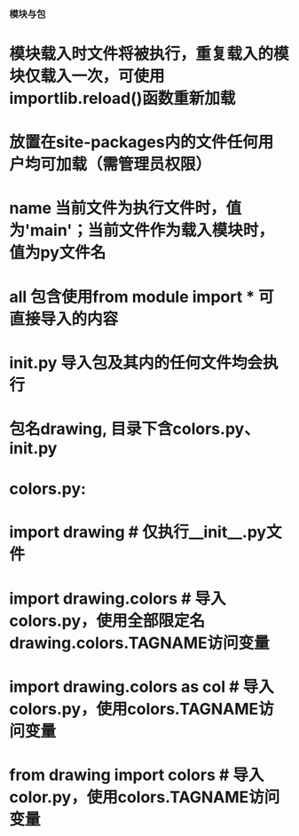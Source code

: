 ###  模块与包
#
# 模块载入时文件将被执行，重复载入的模块仅载入一次，可使用importlib.reload()函数重新加载
# 放置在site-packages内的文件任何用户均可加载（需管理员权限）
#
# __name__    当前文件为执行文件时，值为'__main__'；当前文件作为载入模块时，值为py文件名
# __all__     包含使用from module import * 可直接导入的内容
# __init__.py 导入包及其内的任何文件均会执行
#
# 包名drawing, 目录下含colors.py、__init__.py
# colors.py:
#     import drawing                # 仅执行__init__.py文件
#     import drawing.colors         # 导入colors.py，使用全部限定名drawing.colors.TAGNAME访问变量
#     import drawing.colors as col  # 导入colors.py，使用colors.TAGNAME访问变量
#     from drawing import colors    # 导入color.py，使用colors.TAGNAME访问变量